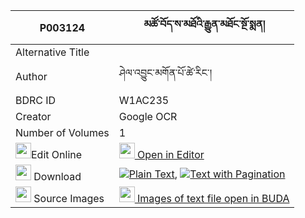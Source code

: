 |P003124|མཚོ་བོད་ས་མཐོའི་རྒྱུན་མཐོང་སྔོ་སྨན། 
| --- | --- 
|Alternative Title |
|Author| ཤེལ་འབྱུང་མགོན་པོ་ཚེ་རིང་།
|BDRC ID | W1AC235
|Creator | Google OCR
|Number of Volumes| 1
|<img width="25" src="https://img.icons8.com/color/25/000000/edit-property.png">Edit Online| [<img width="25" src="https://avatars.githubusercontent.com/u/45091458?s=200&v=4"> Open in Editor](http://editor.openpecha.org/P003124)
|<img width="25" src="https://img.icons8.com/fluent/48/000000/download-2.png"/>  Download | [![](https://img.icons8.com/color/20/000000/txt.png)Plain Text](https://github.com/Openpecha/P003124/releases/download/v2/tso_bo_sato_i_gyun_tong_ngomen_plain_P003124.zip), [![](https://img.icons8.com/color/20/000000/txt.png)Text with Pagination](https://github.com/Openpecha/P003124/releases/download/v2/tso_bo_sato_i_gyun_tong_ngomen_pages_P003124.zip)
|<img width="25" src="https://img.icons8.com/plasticine/100/000000/pictures-folder.png"/>  Source Images | [<img width="25" src="https://library.bdrc.io/icons/BUDA-small.svg"> Images of text file open in BUDA](https://library.bdrc.io/show/bdr:W1AC235)